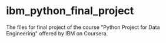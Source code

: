 # ibm_python_final_project
The files for final project of the course "Python Project for Data Engineering" offered by IBM on Coursera.
